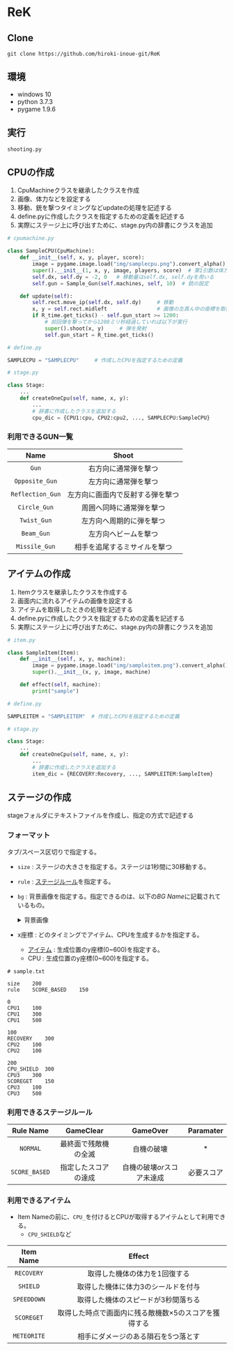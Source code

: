 # ReK

## Clone
`git clone https://github.com/hiroki-inoue-git/ReK`

## 環境
- windows 10
- python 3.7.3
- pygame 1.9.6

## 実行
`shooting.py`

## CPUの作成
1. CpuMachineクラスを継承したクラスを作成
1. 画像、体力などを設定する
1. 移動、銃を撃つタイミングなどupdateの処理を記述する
1. define.pyに作成したクラスを指定するための定義を記述する
1. 実際にステージ上に呼び出すために、stage.py内の辞書にクラスを追加
```python
# cpumachine.py

class SampleCPU(CpuMachine):
    def __init__(self, x, y, player, score):
        image = pygame.image.load("img/samplecpu.png").convert_alpha()  # 画像のロード
        super().__init__(1, x, y, image, players, score)  # 第1引数は体力
        self.dx, self.dy = -2, 0   # 移動量はself.dx, self.dyを用いる
        self.gun = Sample_Gun(self.machines, self, 10)  # 銃の設定

    def update(self):
        self.rect.move_ip(self.dx, self.dy)     # 移動
        x, y = self.rect.midleft                # 画像の左真ん中の座標を取得
        if R_time.get_ticks() - self.gun_start >= 1200:
            # 前回弾を撃ってから1200ミリ秒経過していれば以下が実行
            super().shoot(x, y)     # 弾を発射
            self.gun_start = R_time.get_ticks()
```
```python
# define.py

SAMPLECPU = "SAMPLECPU"     # 作成したCPUを指定するための定義
```
```python
# stage.py

class Stage:
    ...
    def createOneCpu(self, name, x, y):
        ...
        # 辞書に作成したクラスを追加する
        cpu_dic = {CPU1:cpu, CPU2:cpu2, ..., SAMPLECPU:SampleCPU}
```

### 利用できるGUN一覧
|Name|Shoot|
|:-:|:-:|
|`Gun`|右方向に通常弾を撃つ|
|`Opposite_Gun`|左方向に通常弾を撃つ|
|`Reflection_Gun`|左方向に画面内で反射する弾を撃つ|
|`Circle_Gun`|周囲へ同時に通常弾を撃つ|
|`Twist_Gun`|左方向へ周期的に弾を撃つ|
|`Beam_Gun`|左方向へビームを撃つ|
|`Missile_Gun`|相手を追尾するミサイルを撃つ|


## アイテムの作成
1. Itemクラスを継承したクラスを作成する
1. 画面内に流れるアイテムの画像を設定する
1. アイテムを取得したときの処理を記述する
1. define.pyに作成したクラスを指定するための定義を記述する
1. 実際にステージ上に呼び出すために、stage.py内の辞書にクラスを追加

```python
# item.py

class SampleItem(Item):
    def __init__(self, x, y, machine):
        image = pygame.image.load("img/sampleitem.png").convert_alpha()
        super().__init__(x, y, image, machine)

    def effect(self, machine):
        print("sample")
```

```python
# define.py

SAMPLEITEM = "SAMPLEITEM"  # 作成したCPUを指定するための定義
```

```python
# stage.py

class Stage:
    ...
    def createOneCpu(self, name, x, y):
        ...
        # 辞書に作成したクラスを追加する
        item_dic = {RECOVERY:Recovery, ..., SAMPLEITEM:SampleItem}
```


## ステージの作成
stageフォルダにテキストファイルを作成し、指定の方式で記述する
### フォーマット
タブ/スペース区切りで指定する。
- `size` : ステージの大きさを指定する。ステージは1秒間に30移動する。
- `rule` : [ステージルール](#利用できるステージルール)を指定する。
- `bg` : 背景画像を指定する。指定できるのは、以下の*BG Name*に記載されているもの。
    <details><summary>背景画像</summary><div>

    |BG Name|Explain|
    |:-:|:-:|
    |`SKY`|空の画像|
    |`STAR`|宇宙の画像|

    </div></details>
- x座標 : どのタイミングでアイテム、CPUを生成するかを指定する。
    - [アイテム](#利用できるアイテム) : 生成位置のy座標(0~600)を指定する。
    - CPU : 生成位置のy座標(0~600)を指定する。

```
# sample.txt

size    200
rule    SCORE_BASED    150

0
CPU1    100
CPU1    300
CPU1    500

100
RECOVERY    300
CPU2    100
CPU2    100

200
CPU_SHIELD  300
CPU3    300
SCOREGET    150
CPU3    100
CPU3    500
```

### 利用できるステージルール
|Rule Name|GameClear|GameOver|Paramater|
|:-:|:-:|:-:|:-:|
|`NORMAL`|最終面で残敵機の全滅|自機の破壊|*|
|`SCORE_BASED`|指定したスコアの達成|自機の破壊*or*スコア未達成|必要スコア|

### 利用できるアイテム
- Item Nameの前に、`CPU_`を付けるとCPUが取得するアイテムとして利用できる。
    - `CPU_SHIELD`など

|Item Name|Effect|
|:--:|:--:|
|`RECOVERY`|取得した機体の体力を1回復する|
|`SHIELD`|取得した機体に体力3のシールドを付与|
|`SPEEDDOWN`|取得した機体のスピードが3秒間落ちる|
|`SCOREGET`|取得した時点で画面内に残る敵機数×5のスコアを獲得する|
|`METEORITE`|相手にダメージのある隕石を5つ落とす|
